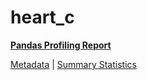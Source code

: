 # heart_c

[**Pandas Profiling Report**](https://epistasislab.github.io/penn-ml-benchmarks/profile/heart_c.html)

[Metadata](metadata.yaml) | [Summary Statistics](summary_stats.tsv)

